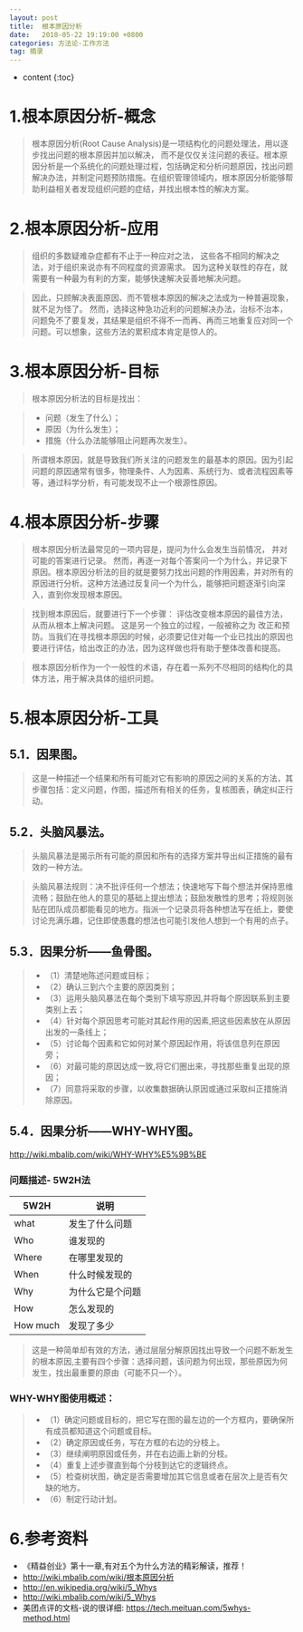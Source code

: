 ```yaml
---
layout: post
title:  根本原因分析
date:   2018-05-22 19:19:00 +0800
categories: 方法论-工作方法
tag: 摘录
---
```


* content
{:toc}

# 1.根本原因分析-概念

> 根本原因分析(Root Cause Analysis)是一项结构化的问题处理法，用以逐步找出问题的根本原因并加以解决， 而不是仅仅关注问题的表征。根本原因分析是一个系统化的问题处理过程，包括确定和分析问题原因，找出问题解决办法，并制定问题预防措施。在组织管理领域内，根本原因分析能够帮助利益相关者发现组织问题的症结，并找出根本性的解决方案。

# 2.根本原因分析-应用

> 组织的多数疑难杂症都有不止于一种应对之法， 这些各不相同的解决之法，对于组织来说亦有不同程度的资源需求。 因为这种关联性的存在，就需要有一种最为有利的方案，能够快速解决妥善地解决问题。

> 因此，只顾解决表面原因、而不管根本原因的解决之法成为一种普遍现象，就不足为怪了。 然而，选择这种急功近利的问题解决办法，治标不治本，问题免不了要复发，其结果是组织不得不一而再、再而三地重复应对同一个问题。可以想象，这些方法的累积成本肯定是惊人的。

# 3.根本原因分析-目标

> 根本原因分析法的目标是找出：

> - 问题（发生了什么）；
> - 原因（为什么发生）；
> - 措施（什么办法能够阻止问题再次发生）。

> 所谓根本原因，就是导致我们所关注的问题发生的最基本的原因。因为引起问题的原因通常有很多，物理条件、人为因素、系统行为、或者流程因素等等，通过科学分析，有可能发现不止一个根源性原因。
　　
# 4.根本原因分析-步骤

> 根本原因分析法最常见的一项内容是，提问为什么会发生当前情况， 并对可能的答案进行记录。 然而，再逐一对每个答案问一个为什么，并记录下原因。根本原因分析法的目的就是要努力找出问题的作用因素，并对所有的原因进行分析。这种方法通过反复问一个为什么，能够把问题逐渐引向深入，直到你发现根本原因。

> 找到根本原因后，就要进行下一个步骤： 评估改变根本原因的最佳方法，从而从根本上解决问题。 这是另一个独立的过程，一般被称之为 改正和预防。当我们在寻找根本原因的时候，必须要记住对每一个业已找出的原因也要进行评估，给出改正的办法，因为这样做也将有助于整体改善和提高。

> 根本原因分析作为一个一般性的术语，存在着一系列不尽相同的结构化的具体方法，用于解决具体的组织问题。
　　
# 5.根本原因分析-工具

## 5.1．因果图。
> 这是一种描述一个结果和所有可能对它有影响的原因之间的关系的方法，其步骤包括：定义问题，作图，描述所有相关的任务，复核图表，确定纠正行动。

## 5.2．头脑风暴法。
> 头脑风暴法是揭示所有可能的原因和所有的选择方案并导出纠正措施的最有效的一种方法。

> 头脑风暴法规则：决不批评任何一个想法；快速地写下每个想法并保持思维流畅；鼓励在他人的意见的基础上提出想法；鼓励发散性的思考；将规则张贴在团队成员都能看见的地方。指派一个记录员将各种想法写在纸上，要使讨论充满乐趣，记住即使愚蠢的想法也可能引发他人想到一个有用的点子。

## 5.3．因果分析——鱼骨图。

> - （1）清楚地陈述问题或目标；
> - （2）确认三到六个主要的原因类别；
> - （3）运用头脑风暴法在每个类别下填写原因,并将每个原因联系到主要类别上去；
> - （4）针对每个原因思考可能对其起作用的因素,把这些因素放在从原因出发的一条线上；
> - （5）讨论每个因素和它如何对某个原因起作用，将该信息列在原因旁；
> - （6）对最可能的原因达成一致,将它们圈出来，寻找那些重复出现的原因；
> - （7）同意将采取的步骤，以收集数据确认原因或通过采取纠正措施消除原因。

## 5.4．因果分析——WHY-WHY图。

http://wiki.mbalib.com/wiki/WHY-WHY%E5%9B%BE
　　
### 问题描述- 5W2H法

5W2H | 说明
---|---
what | 发生了什么问题
Who | 谁发现的
Where | 在哪里发现的
When | 什么时候发现的
Why | 为什么它是个问题
How | 怎么发现的
How much | 发现了多少

> 这是一种简单却有效的方法，通过层层分解原因找出导致一个问题不断发生的根本原因,主要有四个步骤：选择问题，该问题为何出现，那些原因为何发生，找出最重要的原由（可能不只一个）。

### WHY-WHY图使用概述：

> - （1）确定问题或目标的，把它写在图的最左边的一个方框内，要确保所有成员都知道这个问题或目标。
> - （2）确定原因或任务，写在方框的右边的分枝上。
> - （3）继续阐明原因或任务，并在右边画上新的分枝。
> - （4）重复上述步骤直到每个分枝到达它的逻辑终点。
> - （5）检查树状图，确定是否需要增加其它信息或者在层次上是否有欠缺的地方。
> - （6）制定行动计划。

# 6.参考资料

- 《精益创业》第十一章,有对五个为什么方法的精彩解读，推荐！
- http://wiki.mbalib.com/wiki/根本原因分析
- http://en.wikipedia.org/wiki/5_Whys
- http://wiki.mbalib.com/wiki/5_Whys
- 美团点评的文档-说的很详细:
https://tech.meituan.com/5whys-method.html

